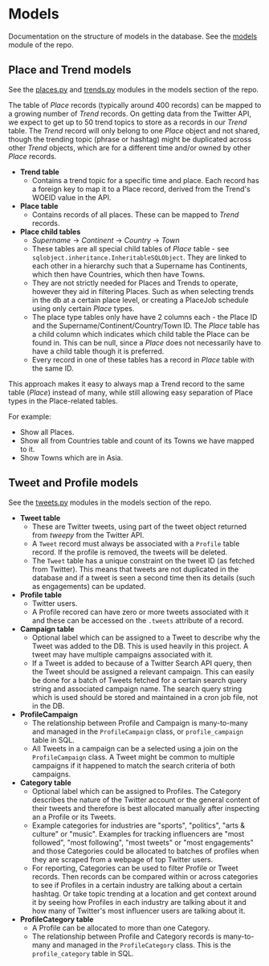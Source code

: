 # Models

Documentation on the structure of models in the database. See the [models](https://github.com/MichaelCurrin/twitterverse/blob/master/app/models/) module of the repo.


## Place and Trend models

See the [places.py](https://github.com/MichaelCurrin/twitterverse/blob/master/app/models/places.py) and [trends.py](https://github.com/MichaelCurrin/twitterverse/blob/master/app/models/trends.py) modules in the models section of the repo.

The table of _Place_ records (typically around 400 records) can be mapped to a growing number of _Trend_ records. On getting data from the Twitter API, we expect to get up to 50 trend topics to store as a records in our _Trend_ table. The _Trend_ record will only belong to one _Place_ object and not shared, though the trending topic (phrase or hashtag) might be duplicated across other _Trend_ objects, which are for a different time and/or owned by other _Place_ records.

* **Trend table**
    - Contains a trend topic for a specific time and place. Each record has a foreign key to map it to a Place record, derived from the Trend's WOEID value in the API.
 * **Place table**
    - Contains records of all places. These can be mapped to _Trend_ records.
 * **Place child tables**
    - _Supername_ -> _Continent_ -> _Country_ -> _Town_
    - These tables are all special child tables of _Place_ table - see `sqlobject.inheritance.InheritableSQLObject`. They are linked to each other in a hierarchy such that a Supername has Continents, which then have Countries, which then have Towns.
    - They are not strictly needed for Places and Trends to operate, however they aid in filtering Places. Such as when selecting trends in the db at a certain place level, or creating a PlaceJob schedule using only certain _Place_ types.
    - The place type tables only have have 2 columns each - the Place ID and the Supername/Continent/Country/Town ID. The _Place_ table has a child column which indicates which child table the Place can be found in. This can be null, since a _Place_ does not necessarily have to have a child table though it is preferred.
    - Every record in  one of these tables has a record in _Place_ table with the same ID.

This approach makes it easy to always map a Trend record to the same table (_Place_) instead of many, while still allowing easy separation of Place types in the Place-related tables.

For example:

 - Show all Places.
 - Show all from Countries table and count of its Towns we have mapped to it.
 - Show Towns which are in Asia.


## Tweet and Profile models

See the [tweets.py](https://github.com/MichaelCurrin/twitterverse/blob/master/app/models/tweets.py) modules in the models section of the repo.

* **Tweet table**
    - These are Twitter tweets, using part of the tweet object returned from _tweepy_ from the Twitter API.
    - A `Tweet` record must always be associated with a `Profile` table record. If the profile is removed, the tweets will be deleted.
    - The `Tweet` table has a unique constraint on the tweet ID (as fetched from Twitter). This means that tweets are not duplicated in the database and if a tweet is seen a second time then its details (such as engagements) can be updated.
* **Profile table**
    - Twitter users.
    - A Profile recored can have zero or more tweets associated with it and these can be accessed on the `.tweets` attribute of a record.
* **Campaign table**
    - Optional label which can be assigned to a Tweet to describe why the Tweet was added to the DB. This is used heavily in this project. A tweet may have multiple campaigns associated with it.
    - If a Tweet is added to because of a Twitter Search API query, then the Tweet should be assigned a relevant campaign. This can easily be done for a batch of Tweets fetched for a certain search query string and associated campaign name. The search query string which is used should be stored and maintained in a cron job file, not in the DB.
* **ProfileCampaign**
    - The relationship between Profile and Campaign is many-to-many and managed in the `ProfileCampaign` class, or `profile_campaign` table in SQL.
    - All Tweets in a campaign can be a selected using a join on the `ProfileCampaign` class. A Tweet might be common to multiple campaigns if it happened to match the search criteria of both campaigns.
* **Category table**
    - Optional label which can be assigned to Profiles. The Category describes the nature of the Twitter account or the general content of their tweets and therefore is best allocated manually after inspecting an a Profile or its Tweets.
    - Example categories for industries are "sports", "politics", "arts & culture" or "music". Examples for tracking influencers are "most followed", "most following", "most tweets" or "most engagements" and those Categories could be allocated to batches of profiles when they are scraped from a webpage of top Twitter users.
    - For reporting, Categories can be used to filter Profile or Tweet
    records. Then records can be compared within or across categories to see if Profiles in a certain industry are talking about a certain hashtag. Or take topic trending at a location and get context around it by seeing how Profiles in each industry are talking about it and how many of Twitter's most influencer users are talking about it.
* **ProfileCategory table**
    - A Profile can be allocated to more than one Category.
    - The relationship between Profile and Category records is many-to-many and managed in the `ProfileCategory` class. This is the `profile_category` table in SQL.
